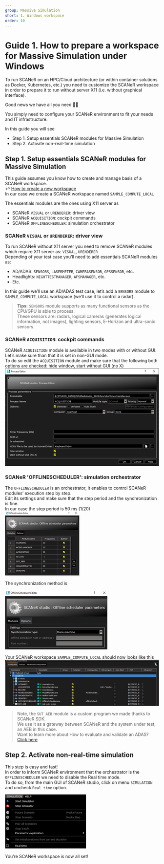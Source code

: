 ```yaml
---
group: Massive Simulation
short: 1. Windows workspace
order: 10
---
```


# Guide 1. How to prepare a workspace for Massive Simulation under Windows

To run SCANeR on an HPC/Cloud architecture (or within container solutions as Docker, Kubernetes, etc.) you need to customize the SCANeR workspace in order to prepare it to run without server X11 (i.e. without graphical interface).

Good news we have all you need 👍🏻

You simply need to configure your SCANeR environment to fit your needs and IT infrastructure. 

In this guide you will see
- Step 1.	Setup essentials SCANeR modules for Massive Simulation
- Step 2.	Activate non-real-time simulation

## Step 1. Setup essentials SCANeR modules for Massive Simulation

This guide assumes you know how to create and manage basis of a SCANeR workspace.  
:leftwards_arrow_with_hook: [How to create a new workspace](../HT_Create_A_New_Workspace/HT_Create_A_New_Workspace.md)  
In our case we create a SCANeR workspace named `SAMPLE_COMPUTE_LOCAL`  

The essentials modules are the ones using X11 server as
* SCANeR `VISUAL` or `URENDERER`: driver view
* SCANeR `ACQUISITION`: cockpit commands
* SCANeR `OFFLINESCHEDULER`: simulation orchestrator

### SCANeR `VISUAL` or `URENDERER`: driver view
To run SCANeR without X11 server you need to remove SCANeR modules which require X11 server as: `VISUAL`, `URENDERER`  
Depending of your test case you’ll need to add essentials SCANeR modules as:
* AD/ADAS: `SENSORS`, `LASERMETER`, `CAMERASENSOR`, `GPSSENSOR`, etc.
* Headlights: `NIGHTTESTMANAGER`, `AFSMANAGER`, etc.
* Etc.

In this guide we’ll use an AD/ADAS test case, let’s add a `SENSORS` module to `SAMPLE_COMPUTE_LOCAL` workspace (we’ll use it to control a radar).  
> **Tips:** `SENSORS` module supports as many functional sensors as the CPU/GPU is able to process.  
> These sensors are: radars, logical cameras (generates logical information, not images), lighting sensors, E-Horizon and ultra-sonic sensors.  

### SCANeR `ACQUISITION`: cockpit commands

SCANeR `ACQUISITION` module is available in two modes with or without GUI.  
Let’s make sure than that it is set in non-GUI mode.  
To do so edit the `ACQUISITION` module and make sure that the following both options are checked: hide window, start without GUI (no X)  
![](./assets/AcquisitionNoX.png)

### SCANeR 'OFFLINESCHEDULER': simulation orchestrator

The `OFFLINESCHEDULER` is an orchestrator, it enables to control SCANeR modules’ execution step by step.  
Edit its settings and make sure that the step period and the synchronization is fine.  
In our case the step period is 50 ms (1/20)  
![](./assets/OfflineschedulerIndex.png)

The synchronization method is 

![](./assets/OfflineschedulerOptions.png)

Your SCANeR workspace `SAMPLE_COMPUTE_LOCAL` should now looks like this
![](./assets/SCANeRWorkspace.png)

> Note, the `SUT_AEB` module is a custom program we made thanks to SCANeR SDK.  
> We use it as a gateway between SCANeR and the system under test, an AEB in this case.  
> Want to learn more about How to evaluate and validate an ADAS? [Click here](../HT_ADAS/HT_ADAS.md)  

## Step 2. Activate non-real-time simulation

This step is easy and fast!  
In order to inform SCANeR environment that the orchestrator is the `OFFLINESCHEDULER` we need to disable the Real time mode.  
To do so, from the main GUI of SCANeR studio, click on menu `SIMULATION` and uncheck `Real time` option.

![](./assets/NonRealTimeMode.png)

You’re SCANeR workspace is now all set!
